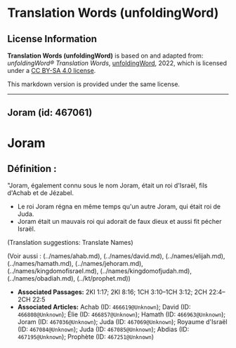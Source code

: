 # Translation Words (unfoldingWord)

## License Information

**Translation Words (unfoldingWord)** is based on and adapted from: _unfoldingWord® Translation Words_, [unfoldingWord](https://unfoldingword.org/utw), 2022, which is licensed under a [CC BY-SA 4.0 license](https://creativecommons.org/licenses/by-sa/4.0/legalcode.en).

This markdown version is provided under the same license.



--------------------------------

## Joram (id: 467061)

Joram
=====

Définition :
------------

"Joram, également connu sous le nom Joram, était un roi d'Israël, fils d'Achab et de Jézabel.

* Le roi Joram régna en même temps qu'un autre Joram, qui était roi de Juda.
* Joram était un mauvais roi qui adorait de faux dieux et aussi fit pécher Israël.

(Translation suggestions: Translate Names)

(Voir aussi : (../names/ahab.md), (../names/david.md), (../names/elijah.md), (../names/hamath.md), (../names/jehoram.md), (../names/kingdomofisrael.md), (../names/kingdomofjudah.md), (../names/obadiah.md), (../kt/prophet.md))

* **Associated Passages:** 2KI 1:17; 2KI 8:16; 1CH 3:10–1CH 3:12; 2CH 22:4–2CH 22:5
* **Associated Articles:** Achab (ID: `466619@Unknown`); David (ID: `466808@Unknown`); Élie (ID: `466857@Unknown`); Hamath (ID: `466963@Unknown`); Joram (ID: `467036@Unknown`); Juda (ID: `467069@Unknown`); Royaume d'Israël (ID: `467084@Unknown`); Juda (ID: `467085@Unknown`); Abdias (ID: `467195@Unknown`); Prophète (ID: `467251@Unknown`)

